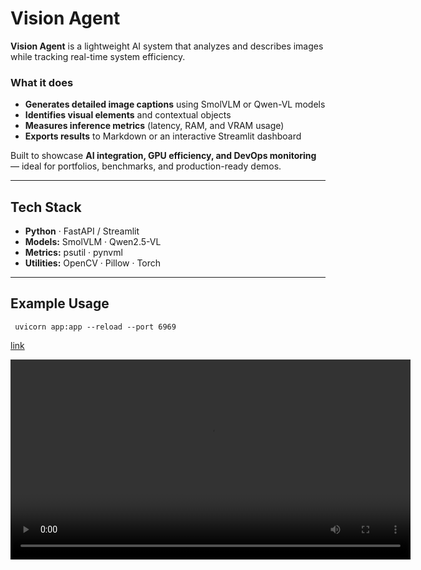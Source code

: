 # Vision Agent

**Vision Agent** is a lightweight AI system that analyzes and describes images while tracking real-time system efficiency.

### What it does
- **Generates detailed image captions** using SmolVLM or Qwen-VL models  
- **Identifies visual elements** and contextual objects  
- **Measures inference metrics** (latency, RAM, and VRAM usage)  
- **Exports results** to Markdown or an interactive Streamlit dashboard  

Built to showcase **AI integration, GPU efficiency, and DevOps monitoring** — ideal for portfolios, benchmarks, and production-ready demos.

---

## Tech Stack
- **Python** · FastAPI / Streamlit  
- **Models:** SmolVLM · Qwen2.5-VL  
- **Metrics:** psutil · pynvml  
- **Utilities:** OpenCV · Pillow · Torch  

---

## Example Usage


```
 uvicorn app:app --reload --port 6969
```
[link](http://127.0.0.1:6969/docs)

<video width="640" controls>
  <source src="video/default.mp4" type="video/mp4">
</video>
